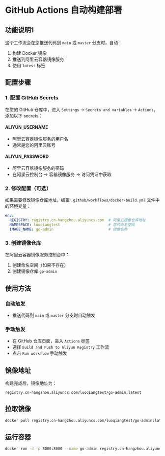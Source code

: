 # GitHub Actions 自动构建部署

## 功能说明1

这个工作流会在您推送代码到 `main` 或 `master` 分支时，自动：

1. 构建 Docker 镜像
2. 推送到阿里云容器镜像服务
3. 使用 `latest` 标签

## 配置步骤

### 1. 配置 GitHub Secrets

在您的 GitHub 仓库中，进入 `Settings` → `Secrets and variables` → `Actions`，添加以下 secrets：

#### **ALIYUN_USERNAME**
- 阿里云容器镜像服务的用户名
- 通常是您的阿里云账号

#### **ALIYUN_PASSWORD**
- 阿里云容器镜像服务的密码
- 在阿里云控制台 → 容器镜像服务 → 访问凭证中获取

### 2. 修改配置（可选）

如果需要修改镜像仓库地址，编辑 `.github/workflows/docker-build.yml` 文件中的环境变量：

```yaml
env:
  REGISTRY: registry.cn-hangzhou.aliyuncs.com  # 阿里云镜像仓库地址
  NAMESPACE: luoqiangtest                      # 您的命名空间
  IMAGE_NAME: go-admin                         # 镜像名称
```

### 3. 创建镜像仓库

在阿里云容器镜像服务控制台中：
1. 创建命名空间（如果不存在）
2. 创建镜像仓库 `go-admin`

## 使用方法

### 自动触发
- 推送代码到 `main` 或 `master` 分支时自动触发

### 手动触发
- 在 GitHub 仓库页面，进入 `Actions` 标签
- 选择 `Build and Push to Aliyun Registry` 工作流
- 点击 `Run workflow` 手动触发

## 镜像地址

构建完成后，镜像地址为：
```
registry.cn-hangzhou.aliyuncs.com/luoqiangtest/go-admin:latest
```

## 拉取镜像

```bash
docker pull registry.cn-hangzhou.aliyuncs.com/luoqiangtest/go-admin:latest
```

## 运行容器

```bash
docker run -d -p 8000:8000 --name go-admin registry.cn-hangzhou.aliyuncs.com/luoqiangtest/go-admin:latest
``` 